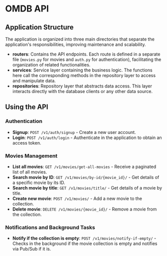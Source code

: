 # OMDB API

## Application Structure

The application is organized into three main directories that separate the application's responsibilities, improving maintenance and scalability.

- **routers**: Contains the API endpoints. Each route is defined in a separate file (`movies.py` for movies and `auth.py` for authentication), facilitating the organization of related functionalities.
- **services**: Service layer containing the business logic. The functions here call the corresponding methods in the repository layer to access and manipulate data.
- **repositories**: Repository layer that abstracts data access. This layer interacts directly with the database clients or any other data source.

## Using the API

### Authentication

- **Signup**: `POST /v1/auth/signup` - Create a new user account.
- **Login**: `POST /v1/auth/login` - Authenticate in the application to obtain an access token.

### Movies Management

- **List all movies**: `GET /v1/movies/get-all-movies` - Receive a paginated list of all movies.
- **Search movie by ID**: `GET /v1/movies/by-id/{movie_id}/` - Get details of a specific movie by its ID.
- **Search movie by title**: `GET /v1/movies/title/` - Get details of a movie by title.
- **Create new movie**: `POST /v1/movies/` - Add a new movie to the collection.
- **Delete movie**: `DELETE /v1/movies/{movie_id}/` - Remove a movie from the collection.

### Notifications and Background Tasks

- **Notify if the collection is empty**: `POST /v1/movies/notify-if-empty/` - Checks in the background if the movie collection is empty and notifies via Pub/Sub if it is.
